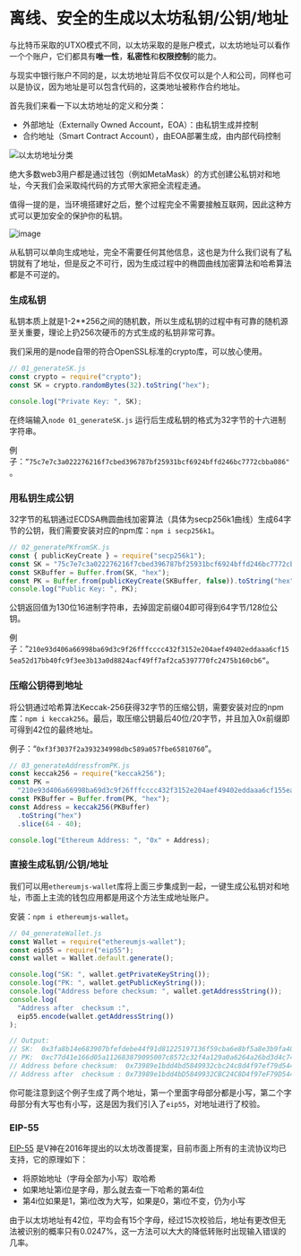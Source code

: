 # 离线、安全的生成以太坊私钥/公钥/地址
与比特币采取的UTXO模式不同，以太坊采取的是账户模式，以太坊地址可以看作一个个账户，它们都具有**唯一性**，**私密性**和**权限控制**的能力。

与现实中银行账户不同的是，以太坊地址背后不仅仅可以是个人和公司，同样也可以是协议，因为地址是可以包含代码的，这类地址被称作合约地址。

首先我们来看一下以太坊地址的定义和分类：

- 外部地址（Externally Owned Account，EOA）：由私钥生成并控制
- 合约地址（Smart Contract Account），由EOA部署生成，由内部代码控制

![以太坊地址分类](https://user-images.githubusercontent.com/99269419/210132816-2fbef840-813a-4fbd-938a-7ffa60298b10.png)

绝大多数web3用户都是通过钱包（例如MetaMask）的方式创建公私钥对和地址，今天我们会采取纯代码的方式带大家把全流程走通。

值得一提的是，当环境搭建好之后，整个过程完全不需要接触互联网，因此这种方式可以更加安全的保护你的私钥。

![image](https://user-images.githubusercontent.com/99269419/210132844-96327737-7534-4222-a4fa-04e7fd76188b.png)

从私钥可以单向生成地址，完全不需要任何其他信息，这也是为什么我们说有了私钥就有了地址，但是反之不可行，因为生成过程中的椭圆曲线加密算法和哈希算法都是不可逆的。

### 生成私钥

私钥本质上就是1-2**256之间的随机数，所以生成私钥的过程中有可靠的随机源至关重要，理论上扔256次硬币的方式生成的私钥非常可靠。

我们采用的是node自带的符合OpenSSL标准的crypto库，可以放心使用。

```jsx
// 01_generateSK.js
const crypto = require("crypto");
const SK = crypto.randomBytes(32).toString("hex");

console.log("Private Key: ", SK);
```

在终端输入`node 01_generateSK.js` 运行后生成私钥的格式为32字节的十六进制字符串。

例子：`”75c7e7c3a022276216f7cbed396787bf25931bcf6924bffd246bc7772cbba086"`。

### 用私钥生成公钥

32字节的私钥通过ECDSA椭圆曲线加密算法（具体为secp256k1曲线）生成64字节的公钥，我们需要安装对应的npm库：`npm i secp256k1`。

```jsx
// 02_generatePKfromSK.js
const { publicKeyCreate } = require("secp256k1");
const SK = "75c7e7c3a022276216f7cbed396787bf25931bcf6924bffd246bc7772cbba086";
const SKBuffer = Buffer.from(SK, "hex");
const PK = Buffer.from(publicKeyCreate(SKBuffer, false)).toString("hex");
console.log("Public Key: ", PK);
```

公钥返回值为130位16进制字符串，去掉固定前缀04即可得到64字节/128位公钥。

例子：”`210e93d406a66998ba69d3c9f26fffcccc432f3152e204aef49402eddaaa6cf155ea52d17bb40fc9f3ee3b13a0d8824acf49ff7af2ca5397770fc2475b160cb6“`。

### 压缩公钥得到地址

将公钥通过哈希算法Keccak-256获得32字节的压缩公钥，需要安装对应的npm库：`npm i keccak256`。最后，取压缩公钥最后40位/20字节，并且加入0x前缀即可得到42位的最终地址。

例子：“`0xf3f3037f2a393234998dbc589a057fbe65810760`”。

```jsx
// 03_generateAddressfromPK.js
const keccak256 = require("keccak256");
const PK =
  "210e93d406a66998ba69d3c9f26fffcccc432f3152e204aef49402eddaaa6cf155ea52d17bb40fc9f3ee3b13a0d8824acf49ff7af2ca5397770fc2475b160cb6";
const PKBuffer = Buffer.from(PK, "hex");
const Address = keccak256(PKBuffer)
  .toString("hex")
  .slice(64 - 40);

console.log("Ethereum Address: ", "0x" + Address);
```

### 直接生成私钥/公钥/地址

我们可以用`ethereumjs-wallet`库将上面三步集成到一起，一键生成公私钥对和地址，市面上主流的钱包应用都是用这个方法生成地址账户。

安装：`npm i ethereumjs-wallet`。

```jsx
// 04_generateWallet.js
const Wallet = require("ethereumjs-wallet");
const eip55 = require("eip55");
const wallet = Wallet.default.generate();

console.log("SK: ", wallet.getPrivateKeyString());
console.log("PK: ", wallet.getPublicKeyString());
console.log("Address before checksum: ", wallet.getAddressString());
console.log(
  "Address after  checksum :",
  eip55.encode(wallet.getAddressString())
);

// Output:
// SK:  0x3fa8b14e683907bfefdebe44f91d81225197136f59cba6e8bf5a8e3b9fa40569
// PK:  0xc77d41e166d05a112683879095007c8572c32f4a129a0a6264a26bd3d4c746a125595468aecf833b468b93edb33d4b48ab77d1795ba4dcb32b589689ba31dddf
// Address before checksum:  0x73989e1bdd4bd5849932cbc24c8d4f97ef79d544
// Address after  checksum : 0x73989e1bdd4bD5849932CBC24C8D4f97eF79D544
```

你可能注意到这个例子生成了两个地址，第一个里面字母部分都是小写，第二个字母部分有大写也有小写，这是因为我们引入了`eip55`，对地址进行了校验。

### EIP-55

[EIP-55](https://eips.ethereum.org/EIPS/eip-55) 是V神在2016年提出的以太坊改善提案，目前市面上所有的主流协议均已支持，它的原理如下：

- 将原始地址（字母全部为小写）取哈希
- 如果地址第i位是字母，那么就去查一下哈希的第4i位
- 第4i位如果是1，第i位改为大写，如果是0，第i位不变，仍为小写

由于以太坊地址有42位，平均会有15个字母，经过15次校验后，地址有更改但无法被识别的概率只有0.0247%，这一方法可以大大的降低转账时出现输入错误的几率。
